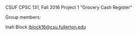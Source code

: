 CSUF CPSC 131, Fall 2016
Project 1
"Grocery Cash Register"

Group members:

Inah Block iblock16@csu.fullerton.edu


